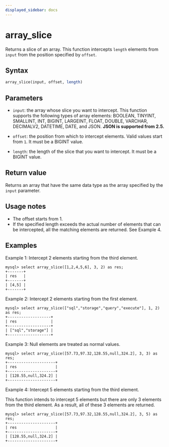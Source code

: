 ```yaml
---
displayed_sidebar: docs
---
```


# array_slice

Returns a slice of an array. This function intercepts `length` elements from `input` from the position specified by `offset`.

## Syntax

```Haskell
array_slice(input, offset, length)
```

## Parameters

- `input`: the array whose slice you want to intercept. This function supports the following types of array elements: BOOLEAN, TINYINT, SMALLINT, INT, BIGINT, LARGEINT, FLOAT, DOUBLE, VARCHAR, DECIMALV2, DATETIME, DATE, and JSON. **JSON is supported from 2.5.**

- `offset`: the position from which to intercept elements. Valid values start from `1`. It must be a BIGINT value.

- `length`: the length of the slice that you want to intercept. It must be a BIGINT value.

## Return value

Returns an array that have the same data type as the array specified by the `input` parameter.

## Usage notes

- The offset starts from 1.
- If the specified length exceeds the actual number of elements that can be intercepted, all the matching elements are returned. See Example 4.

## Examples

Example 1: Intercept 2 elements starting from the third element.

```Plain
mysql> select array_slice([1,2,4,5,6], 3, 2) as res;
+-------+
| res   |
+-------+
| [4,5] |
+-------+
```

Example 2: Intercept 2 elements starting from the first element.

```Plain
mysql> select array_slice(["sql","storage","query","execute"], 1, 2) as res;
+-------------------+
| res               |
+-------------------+
| ["sql","storage"] |
+-------------------+
```

Example 3: Null elements are treated as normal values.

```Plain
mysql> select array_slice([57.73,97.32,128.55,null,324.2], 3, 3) as res;
+---------------------+
| res                 |
+---------------------+
| [128.55,null,324.2] |
+---------------------+
```

Example 4: Intercept 5 elements starting from the third element.

This function intends to intercept 5 elements but there are only 3 elements from the third element. As a result, all of these 3 elements are returned.

```Plain
mysql> select array_slice([57.73,97.32,128.55,null,324.2], 3, 5) as res;
+---------------------+
| res                 |
+---------------------+
| [128.55,null,324.2] |
+---------------------+
```
